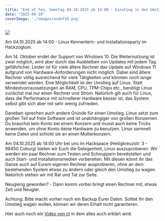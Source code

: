 ```yaml
---
title: "End of Ten, Samstag 04.10.2025 ab 14:00 - Einstieg in den Umstieg auf Linux"
date: "2025-09-19"
coverImage: './images/endof10.png'
---
```


![](../images/endof10.png)


Am 04.10.2025 ab 14:00 - Linux Kennenlern- und Installationsparty im Hackzogtum.

Am 14. Oktober endet der Support von Windows 10. Die Weiternutzung ist zwar möglich, wird aber durch das Ausbleiben von Updates mit jedem Tag gefährlicher.
Leider ist für viele ältere Rechner das Update auf Windows 11 aufgrund von Hardware-Anforderungen nicht möglich.
Dabei sind ältere Rechner völlig ausreichend für viele Tätigkeiten und könnten noch lange verwendet werden.
Eine Möglichkeit ist der Umstieg auf Linux. 
Statt Mindestvorraussetzungen an RAM, CPU, TPM-Chips etc., benötigt Linux zunächst mal nur einen Rechner und Strom.
Natürlich gilt auch für Linux, dass die Performance mit schnellerer Hardware besser ist, das System selbst gibt sich aber mit sehr wenig zufrieden.

Daneben sprechen auch andere Gründe für einen Umstieg.
Linux setzt zum großen Teil auf freie Software und ist unabhängiger von großen Konzernen. 
Du brauchst kein Konto bei einem Konzern und musst auch keine Tricks anwenden, um ohne Konto deine Hardware zu benutzen.
Linux sammelt keine Daten und schickt sie an einen Mutterkonzern.

Am 04.10.2025 ab 14:00 Uhr bei uns im Hackspace (Heiligkreuzstr. 3 - 96450 Coburg) bieten wir Euch die Gelegenheit, Linux auszuprobieren.
Wir werden ein paar Rechner zum Testen und Schnuppern bereitstellen und auch Start- und Installationsmedien vorbereiten. 
Mit diesen könnt ihr das Ganze auch auf Eurem eigenen Rechner ausprobieren, ohne an dem bestehenden System etwas zu ändern oder gleich den Umstieg zu wagen.
Natürlich stehen wir mit Rat und Tat zur Seite. 

Neugierig geworden? - Dann komm vorbei bringt einen Rechner mit, etwas Zeit und Neugier. 

Achtung: Bitte macht vorher noch ein Backup Eurer Daten. Solltet Ihr den Umstieg wagen wollen, können wir deren Erhalt nicht garantieren.

Hier auch noch ein [Video von ct](https://www.youtube.com/watch?v=-H8T8CNsJQk) in dem alles auch erklärt wird. 
